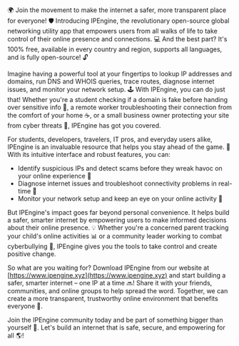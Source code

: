 🌍 Join the movement to make the internet a safer, more transparent place for everyone! 🛡️ Introducing IPEngine, the revolutionary open-source global networking utility app that empowers users from all walks of life to take control of their online presence and connections. 💻 And the best part? It's 100% free, available in every country and region, supports all languages, and is fully open-source! 🔓

Imagine having a powerful tool at your fingertips to lookup IP addresses and domains, run DNS and WHOIS queries, trace routes, diagnose internet issues, and monitor your network setup. 🕹️ With IPEngine, you can do just that! Whether you're a student checking if a domain is fake before handing over sensitive info 💸, a remote worker troubleshooting their connection from the comfort of your home ☕️, or a small business owner protecting your site from cyber threats 🚀, IPEngine has got you covered.

For students, developers, travelers, IT pros, and everyday users alike, IPEngine is an invaluable resource that helps you stay ahead of the game. 💪 With its intuitive interface and robust features, you can:

* Identify suspicious IPs and detect scams before they wreak havoc on your online experience 🚫
* Diagnose internet issues and troubleshoot connectivity problems in real-time 🔧
* Monitor your network setup and keep an eye on your online activity 👀

But IPEngine's impact goes far beyond personal convenience. It helps build a safer, smarter internet by empowering users to make informed decisions about their online presence. 💡 Whether you're a concerned parent tracking your child's online activities 📊 or a community leader working to combat cyberbullying 💪, IPEngine gives you the tools to take control and create positive change.

So what are you waiting for? Download IPEngine from our website at [https://www.ipengine.xyz](https://www.ipengine.xyz) and start building a safer, smarter internet – one IP at a time 🔜! Share it with your friends, communities, and online groups to help spread the word. Together, we can create a more transparent, trustworthy online environment that benefits everyone 🌈.

Join the IPEngine community today and be part of something bigger than yourself 💫. Let's build an internet that is safe, secure, and empowering for all 🌎!